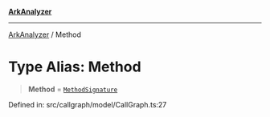[**ArkAnalyzer**](../README.md)

***

[ArkAnalyzer](../globals.md) / Method

# Type Alias: Method

> **Method** = [`MethodSignature`](../classes/MethodSignature.md)

Defined in: src/callgraph/model/CallGraph.ts:27
